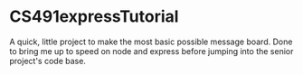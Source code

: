 # CS491expressTutorial
A quick, little project to make the most basic possible message board. Done to bring me up to speed on node and express before jumping into the senior project's code base.
